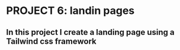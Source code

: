 # PROJECT 6: landin pages

## In this project I create a landing page using a Tailwind css framework